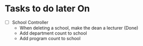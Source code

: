 # Tasks to do later On

- [ ] School Controller
  - When deleting a school, make the dean a lecturer (Done)
  - Add department count to school
  - Add program count to school
